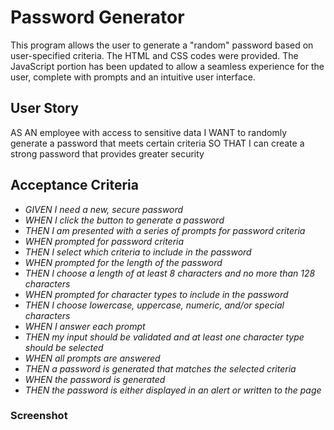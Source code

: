 # Password Generator

This program allows the user to generate a "random" password based on user-specified criteria. The HTML and CSS codes were provided. The JavaScript portion has been updated to allow a seamless experience for the user, complete with prompts and an intuitive user interface.

## User Story
AS AN employee with access to sensitive data
I WANT to randomly generate a password that meets certain criteria
SO THAT I can create a strong password that provides greater security

## Acceptance Criteria
* _GIVEN I need a new, secure password_
* _WHEN I click the button to generate a password_
* _THEN I am presented with a series of prompts for password criteria_
* _WHEN prompted for password criteria_
* _THEN I select which criteria to include in the password_
* _WHEN prompted for the length of the password_
* _THEN I choose a length of at least 8 characters and no more than 128 characters_
* _WHEN prompted for character types to include in the password_
* _THEN I choose lowercase, uppercase, numeric, and/or special characters_
* _WHEN I answer each prompt_
* _THEN my input should be validated and at least one character type should be selected_
* _WHEN all prompts are answered_
* _THEN a password is generated that matches the selected criteria_
* _WHEN the password is generated_
* _THEN the password is either displayed in an alert or written to the page_

### Screenshot